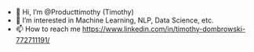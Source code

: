 - 👋 Hi, I’m @Producttimothy (Timothy) 
- 👀 I’m interested in Machine Learning, NLP, Data Science, etc.
- 📫 How to reach me https://www.linkedin.com/in/timothy-dombrowski-772711191/


<!---
Producttimothy/Producttimothy is a ✨ special ✨ repository because its `README.md` (this file) appears on your GitHub profile.
You can click the Preview link to take a look at your changes.
--->
